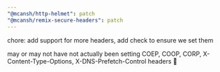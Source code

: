 ```yaml
---
"@mcansh/http-helmet": patch
"@mcansh/remix-secure-headers": patch
---
```


chore: add support for more headers, add check to ensure we set them

may or may not have not actually been setting COEP, COOP, CORP, X-Content-Type-Options, X-DNS-Prefetch-Control headers 😬
